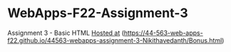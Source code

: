 # WebApps-F22-Assignment-3
Assignment 3 - Basic HTML
[Hosted at](https://44-563-web-apps-f22.github.io/44563-webapps-assignment-3-Nikithavedanth/index.html)
(https://44-563-web-apps-f22.github.io/44563-webapps-assignment-3-Nikithavedanth/Bonus.html)
